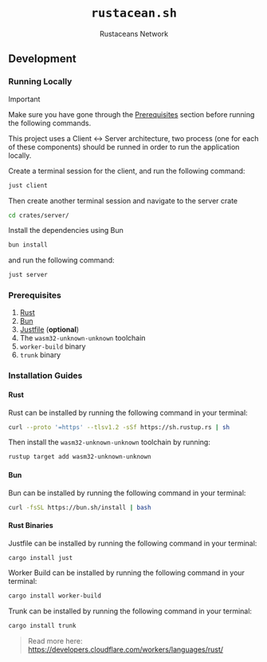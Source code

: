 <h1 align=center><code>rustacean.sh</code></h1>
<p align=center>Rustaceans Network</p>

## Development

### Running Locally

> [!IMPORTANT]
> Make sure you have gone through the [Prerequisites](#prerequisites) section before
> running the following commands.

This project uses a Client ↔ Server architecture, two process (one for each of these components)
should be runned in order to run the application locally.

Create a terminal session for the client, and run the following command:

```bash
just client
```

Then create another terminal session and navigate to the server crate

```bash
cd crates/server/
```
Install the dependencies using Bun

 ```bash
bun install
```
and run the following command:

```bash
just server
```

### Prerequisites

1. [Rust](https://rustup.rs)
2. [Bun](https://bun.sh)
3. [Justfile](https://github.com/casey/just) (**optional**)
4. The `wasm32-unknown-unknown` toolchain
5. `worker-build` binary
6. `trunk` binary

### Installation Guides

#### Rust

Rust can be installed by running the following command in your terminal:

```bash
curl --proto '=https' --tlsv1.2 -sSf https://sh.rustup.rs | sh
```

Then install the `wasm32-unknown-unknown` toolchain by running:

```bash
rustup target add wasm32-unknown-unknown
```

#### Bun

Bun can be installed by running the following command in your terminal:

```bash
curl -fsSL https://bun.sh/install | bash
```

#### Rust Binaries

Justfile can be installed by running the following command in your terminal:

```bash
cargo install just
```

Worker Build can be installed by running the following command in your terminal:

```bash
cargo install worker-build
```

Trunk can be installed by running the following command in your terminal:

```bash
cargo install trunk
```

> Read more here: https://developers.cloudflare.com/workers/languages/rust/
